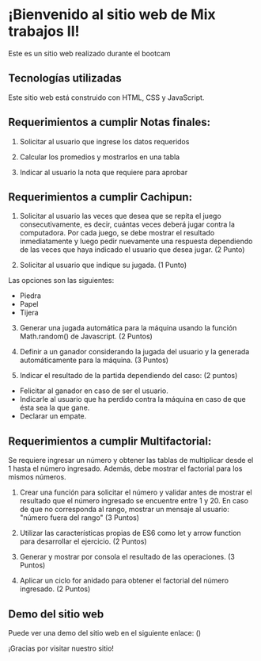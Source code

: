 # ¡Bienvenido al sitio web de Mix trabajos II!

Este es un sitio web realizado durante el bootcam

## Tecnologías utilizadas
Este sitio web está construido con HTML, CSS y JavaScript.

## Requerimientos a cumplir Notas finales:
1. Solicitar al usuario que ingrese los datos requeridos

2. Calcular los promedios y mostrarlos en una tabla

3. Indicar al usuario la nota que requiere para aprobar 

## Requerimientos a cumplir Cachipun:
1. Solicitar al usuario las veces que desea que se repita el juego consecutivamente, es
decir, cuántas veces deberá jugar contra la computadora. Por cada juego, se debe
mostrar el resultado inmediatamente y luego pedir nuevamente una respuesta
dependiendo de las veces que haya indicado el usuario que desea jugar. (2 Punto)

2. Solicitar al usuario que indique su jugada. (1 Punto)

Las opciones son las siguientes:

- Piedra
- Papel
- Tijera

3. Generar una jugada automática para la máquina usando la función Math.random()
de Javascript. (2 Puntos)

4. Definir a un ganador considerando la jugada del usuario y la generada
automáticamente para la máquina. (3 Puntos)

5. Indicar el resultado de la partida dependiendo del caso: (2 puntos)

- Felicitar al ganador en caso de ser el usuario.
- Indicarle al usuario que ha perdido contra la máquina en caso de que ésta sea
la que gane.
- Declarar un empate.

## Requerimientos a cumplir Multifactorial:

Se requiere ingresar un número y obtener las tablas de multiplicar desde el 1 hasta el número ingresado. Además, debe
mostrar el factorial para los mismos números. 

1. Crear una función para solicitar el número y validar antes de mostrar el resultado que
el número ingresado se encuentre entre 1 y 20. En caso de que no corresponda al
rango, mostrar un mensaje al usuario: "número fuera del rango" (3 Puntos)

2. Utilizar las características propias de ES6 como let y arrow function para desarrollar
el ejercicio. (2 Puntos)

3. Generar y mostrar por consola el resultado de las operaciones. (3 Puntos)

4. Aplicar un ciclo for anidado para obtener el factorial del número ingresado.
(2 Puntos)

## Demo del sitio web
Puede ver una demo del sitio web en el siguiente enlace: ()

¡Gracias por visitar nuestro sitio!







